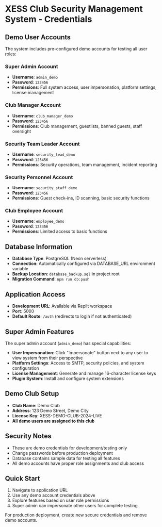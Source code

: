 # XESS Club Security Management System - Credentials

## Demo User Accounts

The system includes pre-configured demo accounts for testing all user roles:

### Super Admin Account
- **Username**: `admin_demo`
- **Password**: `123456`
- **Permissions**: Full system access, user impersonation, platform settings, license management

### Club Manager Account
- **Username**: `club_manager_demo`
- **Password**: `123456`
- **Permissions**: Club management, guestlists, banned guests, staff oversight

### Security Team Leader Account
- **Username**: `security_lead_demo`
- **Password**: `123456`
- **Permissions**: Security operations, team management, incident reporting

### Security Personnel Account
- **Username**: `security_staff_demo`
- **Password**: `123456`
- **Permissions**: Guest check-ins, ID scanning, basic security functions

### Club Employee Account
- **Username**: `employee_demo`
- **Password**: `123456`
- **Permissions**: Limited access to basic functions

## Database Information

- **Database Type**: PostgreSQL (Neon serverless)
- **Connection**: Automatically configured via DATABASE_URL environment variable
- **Backup Location**: `database_backup.sql` in project root
- **Migration Command**: `npm run db:push`

## Application Access

- **Development URL**: Available via Replit workspace
- **Port**: 5000
- **Default Route**: `/auth` (redirects to login if not authenticated)

## Super Admin Features

The super admin account (`admin_demo`) has special capabilities:
- **User Impersonation**: Click "Impersonate" button next to any user to view system from their perspective
- **Platform Settings**: Access to SMTP, security policies, and system configuration
- **License Management**: Generate and manage 16-character license keys
- **Plugin System**: Install and configure system extensions

## Demo Club Setup

- **Club Name**: Demo Club
- **Address**: 123 Demo Street, Demo City
- **License Key**: XESS-DEMO-CLUB-2024-LIVE
- **All demo users are assigned to this club**

## Security Notes

- These are demo credentials for development/testing only
- Change passwords before production deployment
- Database contains sample data for testing all features
- All demo accounts have proper role assignments and club access

## Quick Start

1. Navigate to application URL
2. Use any demo account credentials above
3. Explore features based on user role permissions
4. Super admin can impersonate other users for complete testing

For production deployment, create new secure credentials and remove demo accounts.